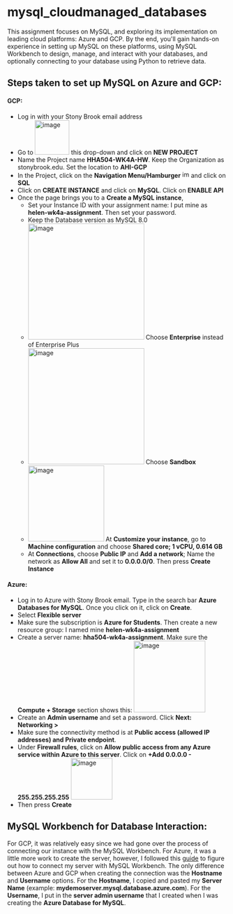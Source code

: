 # mysql_cloudmanaged_databases
This assignment focuses on MySQL, and exploring its implementation on leading cloud platforms: Azure and GCP. By the end, you'll gain hands-on experience in setting up MySQL on these platforms, using MySQL Workbench to design, manage, and interact with your databases, and optionally connecting to your database using Python to retrieve data.

## Steps taken to set up MySQL on Azure and GCP:
#### GCP:
 - Log in with your Stony Brook email address
 - Go to <img width="79" alt="image" src="https://github.com/Helzheng123/mysql_cloudmanaged_databases/assets/123939070/4c05c685-9ed2-4bf7-be4b-ed481fcc16d5"> this drop-down and click on **NEW PROJECT**
 - Name the Project name **HHA504-WK4A-HW**. Keep the Organization as stonybrook.edu. Set the location to **AHI-GCP**
 - In the Project, click on the **Navigation Menu/Hamburger** <img width="16" alt="image" src="https://github.com/Helzheng123/mysql_cloudmanaged_databases/assets/123939070/f6224bc4-a62a-4936-9981-f6083ecff0fd"> and click on **SQL**
 - Click on **CREATE INSTANCE** and click on **MySQL**. Click on **ENABLE API**
 - Once the page brings you to a **Create a MySQL instance**,
    -  Set your Instance ID with your assignment name: I put mine as **helen-wk4a-assignment**. Then set your password.
    -  Keep the Database version as MySQL 8.0
    -  <img width="266" alt="image" src="https://github.com/Helzheng123/mysql_cloudmanaged_databases/assets/123939070/d6d4d3e0-3a18-4801-9879-fd109a018f97"> Choose **Enterprise** instead of Enterprise Plus
    -  <img width="266" alt="image" src="https://github.com/Helzheng123/mysql_cloudmanaged_databases/assets/123939070/11b0a323-1906-4226-bd41-970d4177f207"> Choose **Sandbox**
    -  <img width="174" alt="image" src="https://github.com/Helzheng123/mysql_cloudmanaged_databases/assets/123939070/d91a2ddd-36dc-41f1-ac0b-362164de78b3"> At **Customize your instance**, go to **Machine configuration** and choose **Shared core; 1 vCPU, 0.614 GB**
    -  At **Connections**, choose **Public IP** and **Add a network**; Name the network as **Allow All** and set it to **0.0.0.0/0**. Then press **Create Instance**
  
#### Azure:
 - Log in to Azure with Stony Brook email. Type in the search bar **Azure Databases for MySQL**. Once you click on it, click on **Create**.
 - Select **Flexible server**
 - Make sure the subscription is **Azure for Students**. Then create a new resource group: I named mine **helen-wk4a-assignment**
 - Create a server name: **hha504-wk4a-assignment**. Make sure the **Compute + Storage** section shows this: <img width="164" alt="image" src="https://github.com/Helzheng123/mysql_cloudmanaged_databases/assets/123939070/2c9681bd-5877-4a28-972d-98d15b3e8c0c">
 - Create an **Admin username** and set a password. Click **Next: Networking >**
 - Make sure the connectivity method is at **Public access (allowed IP addresses) and Private endpoint**.
 - Under **Firewall rules**, click on **Allow public access from any Azure service within Azure to this server**. Click on **+Add 0.0.0.0 - 255.255.255.255** <img width="95" alt="image" src="https://github.com/Helzheng123/mysql_cloudmanaged_databases/assets/123939070/e6d01285-8798-4ce0-9c78-c578c32fc698">
  - Then press **Create**

## MySQL Workbench for Database Interaction:
For GCP, it was relatively easy since we had gone over the process of connecting our instance with the MySQL Workbench. For Azure, it was a little more work to create the server, however, I followed this [guide](https://learn.microsoft.com/en-us/azure/mysql/flexible-server/connect-workbench) to figure out how to connect my server with MySQL Workbench. The only difference between Azure and GCP when creating the connection was the **Hostname** and **Username** options. For the **Hostname**, I copied and pasted my **Server Name** (example: **mydemoserver.mysql.database.azure.com**). For the **Username**, I put in the **server admin username** that I created when I was creating the **Azure Database for MySQL**. 



